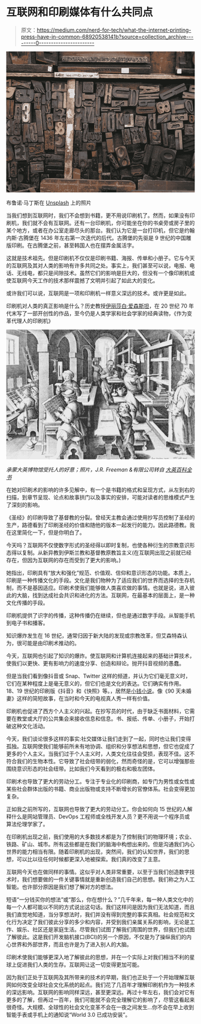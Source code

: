 # 互联网和印刷媒体有什么共同点

> 原文：<https://medium.com/nerd-for-tech/what-the-internet-printing-press-have-in-common-68920538141b?source=collection_archive---------0----------------------->

![](img/cfe063bd8d122e2de309d844391e62ad.png)

布鲁诺·马丁斯在 [Unsplash](https://unsplash.com/s/photos/printing-press?utm_source=unsplash&utm_medium=referral&utm_content=creditCopyText) 上的照片

当我们想到互联网时，我们不会想到书籍，更不用说印刷机了。然而，如果没有印刷机，我们就不会有互联网。还有一台印刷机，你可能坐在你的书桌旁或房子里的某个地方，或者在办公室走廊尽头的那台。我们认为它是一台打印机，但它是约翰内斯·古腾堡在 1436 年左右第一次迭代的后代。古腾堡的先驱是 9 世纪的中国雕版印刷。在古腾堡之前，甚至韩国人也在摆弄金属活字。

这就是技术祖先。但是印刷机不仅仅是印刷书籍、海报、传单和小册子。它与今天的互联网及其对人类的影响有许多共同之处。事实上，我们甚至可以说，电报、电话、无线电，都只是间隙技术。虽然它们的影响是巨大的，但没有一个像印刷机或使互联网今天工作的技术那样震撼了文明并引起了如此大的变化。

或许我们可以说，互联网是一项和印刷机一样意义深远的技术。或许更是如此。

印刷机对人类的真正影响是什么？历史教授[伊丽莎白·爱森斯坦](https://www.britannica.com/technology/printing-press)，在 20 世纪 70 年代末写了一部开创性的作品，至今仍是人类学家和社会学家的经典读物，《作为变革代理人的印刷机》

![](img/3faa3b016185a0ba401d9a2d1b3f7873.png)

*承蒙大英博物馆受托人的好意；照片，J.R. Freeman &有限公司转自* [*大英百科全书*](https://www.britannica.com/technology/printing-press)

在她对印刷术的影响的许多见解中，有一个是书籍的格式和呈现方式，从左到右的扫描，到章节呈现、论点和故事拱门以及事实的安排，可能对读者的思维模式产生了深刻的影响。

《圣经》的印刷导致了基督教的分裂。曾经天主教会通过使用抄写员控制了圣经的生产，路德看到了印刷圣经的价值和随他的版本一起发行的能力。因此路德教。我在这里简化一下，但是你明白了。

今天吗？互联网不仅使数字形式的圣经得以即时复制，也使各种衍生的宗教意识形态得以复制。从新异教到伊斯兰教和基督教原教旨主义(在互联网出现之前就已经存在，但因为互联网的存在而受到了更大的影响。)

她指出，印刷具有“放大和强化”规范、价值观、信仰和意识形态的功能。本质上，印刷是一种传播文化的手段。文化是我们物种为了适应我们的世界而选择的生存机制，而不是基因适应。印刷术使我们能够做人类喜欢做的事情。也就是说，进入彼此的大脑，找到达成社会共识和进化的方法。互联网，在最基本的层面上，是一种文化传播的手段。

印刷机提供了识字的传播，这种传播仍在继续，但也是通过数字手段。从智能手机到电子书和播客。

知识爆炸发生在 16 世纪，通常归因于新大陆的发现或宗教改革，但艾森特森认为，很可能是由印刷术推动的。

今天，互联网也引起了知识的爆炸。使互联网和计算机连接起来的基础计算技术，使我们以更快、更有影响力的速度分享、创造和辩论。抛开抖音视频的愚蠢。

但是当我们看到像抖音或 Snap、Twitter 这样的频道，并认为它们毫无意义时，它们在某种程度上是毫无意义的，但它们也是文化的表达。它们确实有作用。18、19 世纪的印刷版《抖音》和《快照》等。，居然是[小钱小说](https://www.groupdiscussionideas.com/is-social-media-making-us-less-social/)。像《90 天未婚妻》这样的简短故事，在当时和今天的电视真人秀一样有价值。

印刷机也促进了西方个人主义的兴起。在抄写员的时代，由于缺乏书面材料，它需要在教堂或大厅的公共集会来接收信息和信息。书、报纸、传单、小册子，开始打破这种文化活动。

今天，我们谈论很多这样的事实:社交媒体让我们走到了一起，同时也让我们变得孤独。互联网使我们能够前所未有地协调、组织和分享想法和思想，但它也促成了更多的个人主义。当我们过于个人主义时，人类文化往往会受损，表现不佳。这不符合我们的生物本性。它导致了社会纽带的弱化，然而奇怪的是，它可以增强那些围绕意识形态的社会纽带。比如我们今天看到的极右和极左团体。

印刷术也导致了更大的劳动分工。专注于专业化的印刷商，如专门为男性或女性或某些社会群体出版的书籍、商业出版物或支持不断增长的官僚体系。社会变得更加复杂。

正如我之前所写的，互联网也导致了更大的劳动分工。你会如何向 15 世纪的人解释什么是网站管理员、DevOps 工程师或全栈开发人员？更不用说一个程序员或算法伦理学家了。

在印刷机出现之前，我们使用的大多数技术都是为了控制我们的物理环境；农业、铁路、矿山、城市。所有这些都是在我们的脑海中构想出来的。但是沟通我们内心世界的能力相当有限。随着印刷机的出现，突然间，我们的认知世界，我们的思想，可以比以往任何时候都更深入地被探索。我们真的改变了主意。

互联网今天也在做同样的事情。这似乎对人类非常重要，以至于当我们创造数字技术时，我们想要做的一件关键事情就是重新创造我们自己的思想。我们称之为人工智能。也许部分原因是我们想了解对方的想法。

短语“一分钱买你的想法”或“那么，你在想什么？”几千年来，每一种人类文化中的每一个人都可能以不同的方式说出这句话。我们这样问是因为我们无法知道，而且我们直觉地知道，当分享想法时，我们并没有得到完整的事实真相。社会规范和文化行为决定了我们彼此分享的多少和内容，并受到我们亲属关系的影响，无论是工作、娱乐、社区还是家庭生活。尽管我们试图了解我们周围的世界，但我们也试图了解彼此。这是我们开发脑机接口(BCI)的另一个原因，不仅是为了操纵我们的内心世界和外部世界，而且也许是为了进入别人的大脑。

印刷术使我们能够更深入地了解彼此的思想，并在一个实际上对我们相当不利的星球上促进我们人类的生存。互联网让这一切变得更加可能。

因为我们正处于互联网及其所带来的技术的早期，我们也正处于一个开始理解互联网如何改变全球社会文化系统的起点。我们花了几百年才理解印刷机作为一种技术的深远影响。互联网的影响同样深远，甚至更深远。再过十年左右，我们会对它有更多的了解，但再过一百年，我们可能就不会完全理解它的影响了，尽管这看起来很奇怪。大规模、全球性的社会文化变革不会在一夜之间发生…你不会在早上收到智能手表或手机上的通知说“World 3.0 已成功安装”。